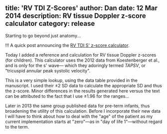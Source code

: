 title: 'RV TDI Z-Scores'
author: Dan
date: 12 Mar 2014
description: RV tissue Doppler z-score calculator
category: release
---

Starting to go beyond just anatomy... 

!!!
A quick post announcing the [RV TDI S' z-score calculator](/refs/koestenberger-ajc-2012).  

Today I added a reference and calculation for RV tissue Doppler z-scores (for children). This calculator uses the
2012 data from Koestenberger et al., and is only for the s' wave&mdash; which they
adoringly termed _TAPSV_, or "tricuspid annular peak systolic velocity".

This is a very simple lookup, using the data table provided in the manuscript. I used their
&plusmn;2 SD data to calculate the appropriate SD and thus the z-score. Minor differences in the
results generated here versus the text can be attributed to the fact that I use &plusmn;1.96 for the ranges...

Later in 2013 the same group published data for pre-term infants, thus broadening the utility of this calculation.
Before I incorporate their new data I will have to think about how to deal with the "age" of the patient as my
current implementation starts at "zero"&mdash;as in "day of life 1"&mdash;without regard to the term.
